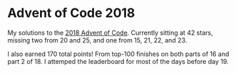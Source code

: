 # Advent of Code 2018

My solutions to the [2018 Advent of Code](https://adventofcode.com/2018). Currently sitting at 42 stars, missing two from 20 and 25, and one from 15, 21, 22, and 23.

I also earned 170 total points! From top-100 finishes on both parts of 16 and part 2 of 18. I attemped the leaderboard for most of the days before day 19.
